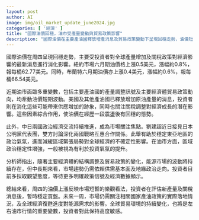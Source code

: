 ```yaml
---
layout: post
author: AI
image: img/oil_market_update_june2024.jpg
categories: [ '經濟' ]
title: "國際油價回穩，油市受產量變動與貿易政策影響"
description: "國際油價在主要產油國釋放增產消息及貿易政策變動下呈現回穩走勢，油價短期波動加劇，但區域政治穩定性有助投資氣氛改善，市場觀望未來產油政策及全球經濟復甦進程。"
---
```

國際油價在周四呈現回穩走勢，主要受投資者對全球產量增加及關稅政策對經濟影響的最新消息進行消化影響。紐約市場六月期油價格上漲0.5美元，漲幅約0.8%，報每桶62.77美元。同時，布蘭特六月期油價亦上漲0.4美元，漲幅約0.6%，報每桶66.54美元。

近期油市面臨多重變數，包括主要產油國的產量調整訊號及主要經濟體貿易政策動向，均牽動油價短期波動。美國及其他產油國已釋放增加原油產量的消息，投資者則在消化這些可能帶來供應增加的跡象，同時也關注關稅調整對經濟成長的潛在影響。這些因素綜合作用，使油價在經歷一段震盪後有回穩的態勢。

此外，中日兩國政治經濟交流持續推進，成為市場關注焦點。劉建超近日接見日本公明黨代表團，雙方討論深化兩國戰略互惠合作關係。此舉有助於穩定東亞地區的政治氣氛，進而減緩區域緊張局勢對全球經濟的不確定性影響。在油市方面，區域政治穩定性增強，一般被視為有利於投資氣氛的提升。

分析師指出，隨著主要經濟體的結構調整及貿易政策的變化，能源市場的波動將持續存在，但中長期來看，市場趨勢仍需依賴供需基本面及地緣政治走向。投資者目前多採取觀望態度，等待更多明確政策信號及經濟數據顯示。

總結來看，周四的油價上漲反映市場短暫的樂觀看法，投資者在評估新產量及關稅消息後，暫時穩定買盤。未來一周，市場仍需關注相關國家產油政策的實際落地情況，及全球經濟復甦進度對能源需求的影響。全球貿易環境的持續變化，也將是左右油市行情的重要變數，投資者對此保持高度敏感。